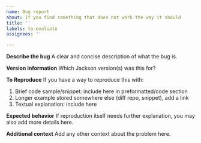 ```yaml
---
name: Bug report
about: If you find something that does not work the way it should
title: ''
labels: to-evaluate
assignees: ''

---
```


**Describe the bug**
A clear and concise description of what the bug is.

**Version information**
Which Jackson version(s) was this for?

**To Reproduce**
If you have a way to reproduce this with:

1. Brief code sample/snippet: include here in preformatted/code section
2. Longer example stored somewhere else (diff repo, snippet), add a link
3. Textual explanation: include here

**Expected behavior**
If reproduction itself needs further explanation, you may also add more details here.

**Additional context**
Add any other context about the problem here.
